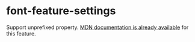 # font-feature-settings

Support unprefixed property. [MDN documentation is already available](https://developer.mozilla.org/en-US/docs/Web/CSS/font-feature-settings) for this feature.
